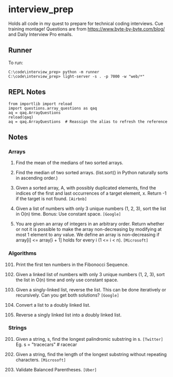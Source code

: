 # interview_prep
Holds all code in my quest to prepare for technical coding interviews. Cue training montage!
Questions are from https://www.byte-by-byte.com/blog/ and Daily Interview Pro emails.


## Runner
To run:
```
C:\code\interview_prep> python -m runner
C:\code\interview_prep> light-server -s . -p 7000 -w "web/*"
```


## REPL Notes
```
from importlib import reload
import questions.array_questions as qaq
aq = qaq.ArrayQuestions
reload(qaq)
aq = qaq.ArrayQuestions  # Reassign the alias to refresh the reference
```

## Notes
### Arrays
001) Find the mean of the medians of two sorted arrays.

002) Find the median of two sorted arrays. (list.sort() in Python naturally sorts in ascending order.)

003) Given a sorted array, A, with possibly duplicated elements, find the indices of the first and last occurrences of a target element, x. Return -1 if the target is not found. `[Airbnb]`

004) Given a list of numbers with only 3 unique numbers (1, 2, 3), sort the list in O(n) time. Bonus: Use constant space. `[Google]`

005) You are given an array of integers in an arbitrary order. Return whether or not it is possible to make the array non-decreasing by modifying at most 1 element to any value. We define an array is non-decreasing if array[i] <= array[i + 1] holds for every i (1 <= i < n). `[Microsoft]`


### Algorithms
101) Print the first ten numbers in the Fibonocci Sequence.

102) Given a linked list of numbers with only 3 unique numbers (1, 2, 3), sort the list in O(n) time and only use constant space.

103) Given a singly-linked list, reverse the list. This can be done iteratively or recursively. Can you get both solutions?  `[Google]`

104) Convert a list to a doubly linked list.

105) Reverse a singly linked list into a doubly linked list.


### Strings
201) Given a string, s, find the longest palindromic substring in s. `[Twitter]`
Eg. s = "tracecars" # racecar

202) Given a string, find the length of the longest substring without repeating characters. `[Microsoft]`

203) Validate Balanced Parentheses. `[Uber]`

